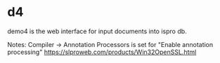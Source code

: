 # d4
demo4 is the web interface for input documents into ispro db.

Notes:
Compiler -> Annotation Processors is set for "Enable annotation processing"
https://slproweb.com/products/Win32OpenSSL.html
